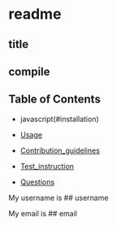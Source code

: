 # readme





## title


## compile 

  

  ## Table of Contents 

  * javascript(#installation)

  * [Usage](#usage)
  
  * [Contribution_guidelines](#contribution_guidelines)

  * [Test_instruction](#test_instruction)

  * [Questions](#questions)

  My username is ## username 

  My email is ## email

  